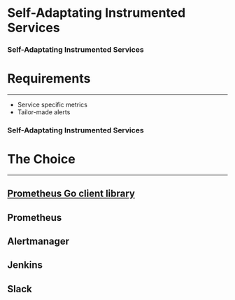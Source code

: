 # Self-Adaptating Instrumented Services


### Self-Adaptating Instrumented Services

# Requirements

---

* Service specific metrics
* Tailor-made alerts


### Self-Adaptating Instrumented Services

# The Choice

---

## [Prometheus Go client library](https://github.com/prometheus/client_golang)
## Prometheus
## Alertmanager
## Jenkins
## Slack